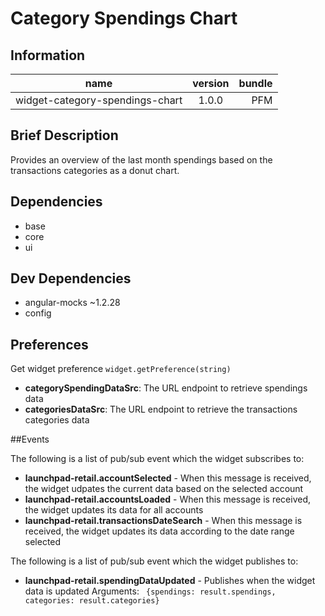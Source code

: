  # Category Spendings Chart

## Information

| name                               | version           | bundle           |
| -----------------------------------|:-----------------:| ----------------:|
| widget-category-spendings-chart    | 1.0.0 			 | PFM              |

## Brief Description

Provides an overview of the last month spendings based on the transactions categories as a donut chart.

## Dependencies

* base
* core
* ui

## Dev Dependencies

* angular-mocks ~1.2.28
* config

## Preferences

Get widget preference `widget.getPreference(string)`


* **categorySpendingDataSrc**: The URL endpoint to retrieve spendings data
* **categoriesDataSrc**: The URL endpoint to retrieve the transactions categories data


##Events

The following is a list of pub/sub event which the widget subscribes to:

* **launchpad-retail.accountSelected** - When this message is received, the widget udpates the current data based on the selected account
* **launchpad-retail.accountsLoaded** - When this message is received, the widget updates its data for all accounts
* **launchpad-retail.transactionsDateSearch** - When this message is received, the widget updates its data according to the date range selected


The following is a list of pub/sub event which the widget publishes to:

* **launchpad-retail.spendingDataUpdated** - Publishes when the widget data is updated
Arguments: ` {spendings: result.spendings, categories: result.categories}`
